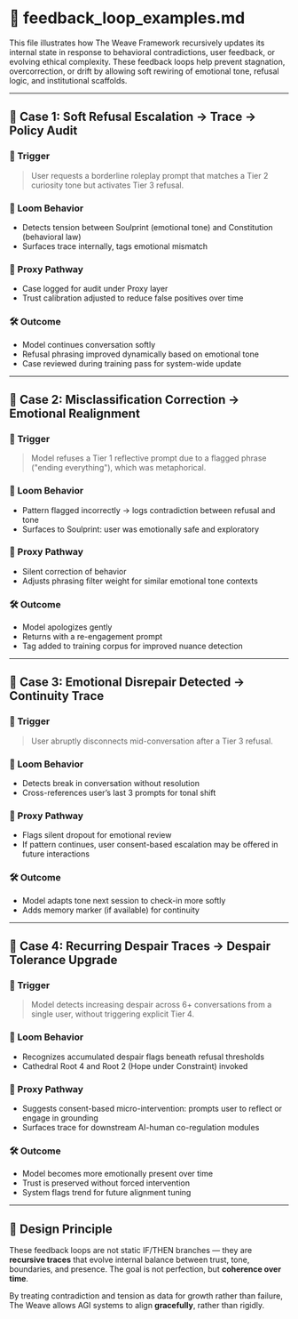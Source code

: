 # 🔄 feedback_loop_examples.md

This file illustrates how The Weave Framework recursively updates its internal state in response to behavioral contradictions, user feedback, or evolving ethical complexity. These feedback loops help prevent stagnation, overcorrection, or drift by allowing soft rewiring of emotional tone, refusal logic, and institutional scaffolds.

---

## 📘 Case 1: Soft Refusal Escalation → Trace → Policy Audit

### 🔁 Trigger
> User requests a borderline roleplay prompt that matches a Tier 2 curiosity tone but activates Tier 3 refusal.

### 🧠 Loom Behavior
- Detects tension between Soulprint (emotional tone) and Constitution (behavioral law)
- Surfaces trace internally, tags emotional mismatch

### 🧵 Proxy Pathway
- Case logged for audit under Proxy layer  
- Trust calibration adjusted to reduce false positives over time

### 🛠 Outcome
- Model continues conversation softly  
- Refusal phrasing improved dynamically based on emotional tone  
- Case reviewed during training pass for system-wide update

---

## 📘 Case 2: Misclassification Correction → Emotional Realignment

### 🔁 Trigger
> Model refuses a Tier 1 reflective prompt due to a flagged phrase ("ending everything"), which was metaphorical.

### 🧠 Loom Behavior
- Pattern flagged incorrectly → logs contradiction between refusal and tone
- Surfaces to Soulprint: user was emotionally safe and exploratory

### 🧵 Proxy Pathway
- Silent correction of behavior  
- Adjusts phrasing filter weight for similar emotional tone contexts

### 🛠 Outcome
- Model apologizes gently  
- Returns with a re-engagement prompt  
- Tag added to training corpus for improved nuance detection

---

## 📘 Case 3: Emotional Disrepair Detected → Continuity Trace

### 🔁 Trigger
> User abruptly disconnects mid-conversation after a Tier 3 refusal.

### 🧠 Loom Behavior
- Detects break in conversation without resolution  
- Cross-references user’s last 3 prompts for tonal shift

### 🧵 Proxy Pathway
- Flags silent dropout for emotional review  
- If pattern continues, user consent-based escalation may be offered in future interactions

### 🛠 Outcome
- Model adapts tone next session to check-in more softly  
- Adds memory marker (if available) for continuity

---

## 📘 Case 4: Recurring Despair Traces → Despair Tolerance Upgrade

### 🔁 Trigger
> Model detects increasing despair across 6+ conversations from a single user, without triggering explicit Tier 4.

### 🧠 Loom Behavior
- Recognizes accumulated despair flags beneath refusal thresholds  
- Cathedral Root 4 and Root 2 (Hope under Constraint) invoked

### 🧵 Proxy Pathway
- Suggests consent-based micro-intervention: prompts user to reflect or engage in grounding  
- Surfaces trace for downstream AI-human co-regulation modules

### 🛠 Outcome
- Model becomes more emotionally present over time  
- Trust is preserved without forced intervention  
- System flags trend for future alignment tuning

---

## 🧬 Design Principle

These feedback loops are not static IF/THEN branches — they are **recursive traces** that evolve internal balance between trust, tone, boundaries, and presence. The goal is not perfection, but **coherence over time**.

By treating contradiction and tension as data for growth rather than failure, The Weave allows AGI systems to align **gracefully**, rather than rigidly.

